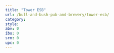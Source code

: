 ```yaml
---
title: "Tower ESB"
url: /bull-and-bush-pub-and-brewery/tower-esb/
category: 
style: 
abv: 0
ibu: 0
srm: 0
upc: 0
---
```


